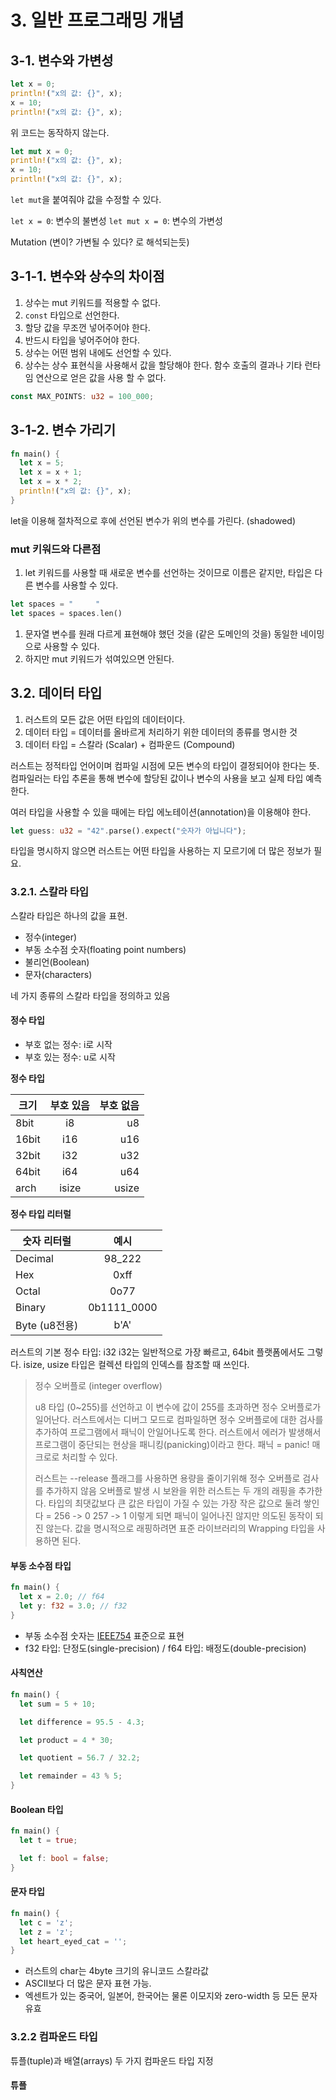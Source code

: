 # 3. 일반 프로그래밍 개념

## 3-1. 변수와 가변성

```rust
let x = 0;
println!("x의 값: {}", x);
x = 10;
println!("x의 값: {}", x);
```

위 코드는 동작하지 않는다.

```rust
let mut x = 0;
println!("x의 값: {}", x);
x = 10;
println!("x의 값: {}", x);
```

`let mut`을 붙여줘야 값을 수정할 수 있다.

`let x = 0`: 변수의 불변성
`let mut x = 0`: 변수의 가변성

Mutation (변이? 가변될 수 있다? 로 해석되는듯)

## 3-1-1. 변수와 상수의 차이점

1. 상수는 mut 키워드를 적용할 수 없다.
2. `const` 타입으로 선언한다.
3. 할당 값을 무조껀 넣어주어야 한다.
4. 반드시 타입을 넣어주어야 한다.
5. 상수는 어떤 범위 내에도 선언할 수 있다.
6. 상수는 상수 표현식을 사용해서 값을 할당해야 한다. 함수 호출의 결과나 기타 런타임 연산으로 얻은 값을 사용 할 수 없다.

```rust
const MAX_POINTS: u32 = 100_000;
```

## 3-1-2. 변수 가리기

```rust
fn main() {
  let x = 5;
  let x = x + 1;
  let x = x * 2;
  println!("x의 값: {}", x);
}
```

let을 이용해 절차적으로 후에 선언된 변수가 위의 변수를 가린다. (shadowed)

### mut 키워드와 다른점

1. let 키워드를 사용할 때 새로운 변수를 선언하는 것이므로 이름은 같지만, 타입은 다른 변수를 사용할 수 있다.

```rust
let spaces = "     "
let spaces = spaces.len()
```

1. 문자열 변수를 원래 다르게 표현해야 했던 것을 (같은 도메인의 것을) 동일한 네이밍으로 사용할 수 있다.
2. 하지만 mut 키워드가 섞여있으면 안된다.

## 3.2. 데이터 타입

1. 러스트의 모든 값은 어떤 타입의 데이터이다.
2. 데이터 타입 = 데이터를 올바르게 처리하기 위한 데이터의 종류를 명시한 것
3. 데이터 타입 = 스칼라 (Scalar) + 컴파운드 (Compound)

러스트는 정적타입 언어이며 컴파일 시점에 모든 변수의 타입이 결정되어야 한다는 뜻.
컴파일러는 타입 추론을 통해 변수에 할당된 값이나 변수의 사용을 보고 실제 타입 예측한다.

여러 타입을 사용할 수 있을 때에는 타입 에노테이션(annotation)을 이용해야 한다.

```rust
let guess: u32 = "42".parse().expect("숫자가 아닙니다");
```

타입을 명시하지 않으면 러스트는 어떤 타입을 사용하는 지 모르기에 더 많은 정보가 필요.

### 3.2.1. 스칼라 타입

스칼라 타입은 하나의 값을 표현. 

- 정수(integer)
- 부동 소수점 숫자(floating point numbers)
- 불리언(Boolean)
- 문자(characters)

네 가지 종류의 스칼라 타입을 정의하고 있음

#### 정수 타입

- 부호 없는 정수: i로 시작
- 부호 있는 정수: u로 시작

**정수 타입**

| 크기  | 부호 있음 | 부호 없음 |
| ----- | :-------: | --------: |
| 8bit  |    i8     |        u8 |
| 16bit |    i16    |       u16 |
| 32bit |    i32    |       u32 |
| 64bit |    i64    |       u64 |
| arch  |   isize   |     usize |

**정수 타입 리터럴**

| 숫자 리터럴   |    예시     |
| ------------- | :---------: |
| Decimal       |   98_222    |
| Hex           |    0xff     |
| Octal         |    0o77     |
| Binary        | 0b1111_0000 |
| Byte (u8전용) |    b'A'     |

러스트의 기본 정수 타입: i32
i32는 일반적으로 가장 빠르고, 64bit 플랫폼에서도 그렇다.
isize, usize 타입은 컬렉션 타입의 인덱스를 참조할 때 쓰인다.


> 정수 오버플로 (integer overflow)
>
> u8 타입 (0~255)를 선언하고 이 변수에 값이 255를 초과하면 정수 오버플로가 일어난다.
> 러스트에서는 디버그 모드로 컴파일하면 정수 오버플로에 대한 검사를 추가하여 프로그램에서 패닉이 안일어나도록 한다.
> 러스트에서 에러가 발생해서 프로그램이 중단되는 현상을 패니킹(panicking)이라고 한다.
> 패닉 = panic! 매크로로 처리할 수 있다.
>
> 러스트는 --release 플래그를 사용하면 용량을 줄이기위해 정수 오버플로 검사를 추가하지 않음
> 오버플로 발생 시 보완을 위한 러스트는 두 개의 래핑을 추가한다.
> 타입의 최댓값보다 큰 값은 타입이 가질 수 있는 가장 작은 값으로 둘려 쌓인다 = 256 -> 0 257 -> 1
> 이렇게 되면 패닉이 일어나진 않지만 의도된 동작이 되진 않는다.
> 값을 명시적으로 래핑하려면 표준 라이브러리의 Wrapping 타입을 사용하면 된다.

#### 부동 소수점 타입

```rust
fn main() {
  let x = 2.0; // f64
  let y: f32 = 3.0; // f32
}
```

- 부동 소수점 숫자는 [IEEE754](https://ko.wikipedia.org/wiki/IEEE_754) 표준으로 표현
- f32 타입: 단정도(single-precision) / f64 타입: 배정도(double-precision)

#### 사칙연산

```rust
fn main() {
  let sum = 5 + 10;

  let difference = 95.5 - 4.3;

  let product = 4 * 30;

  let quotient = 56.7 / 32.2;

  let remainder = 43 % 5;
}
```

#### Boolean 타입

```rust
fn main() {
  let t = true;

  let f: bool = false;
}
```

#### 문자 타입

```rust
fn main() {
  let c = 'z';
  let z = 'z';
  let heart_eyed_cat = '';
}
```

- 러스트의 char는 4byte 크기의 유니코드 스칼라값
- ASCII보다 더 많은 문자 표현 가능.
- 엑센트가 있는 중국어, 일본어, 한국어는 물론 이모지와 zero-width 등 모든 문자 유효

### 3.2.2 컴파운드 타입

튜플(tuple)과 배열(arrays) 두 가지 컴파운드 타입 지정

#### 튜플
















